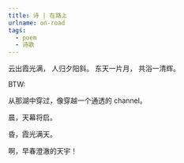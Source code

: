 ```yaml
---
title: 诗 | 在路上
urlname: on-road
tags:
  - poem
  - 诗歌
---
```


云出霞光满，
人归夕阳斜。
东天一片月，
共浴一清辉。



BTW:

从那湖中穿过，像穿越一个通透的 channel。

晨，天幕将启。

昏，霞光满天。

啊，早春澄澈的天宇！ 